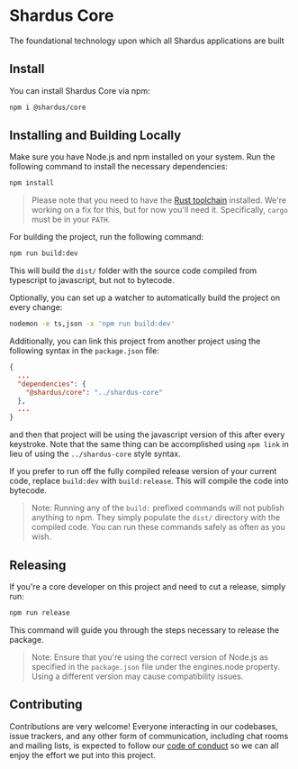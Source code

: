 # Shardus Core

The foundational technology upon which all Shardus applications are built

## Install

You can install Shardus Core via npm:

```sh
npm i @shardus/core
```

## Installing and Building Locally

Make sure you have Node.js and npm installed on your system. Run the following command to install the necessary dependencies:

```sh
npm install
```

> Please note that you need to have the [Rust toolchain](https://opensource.com/article/20/3/rust-cargo) installed. We're working on a fix for this, but for now you'll need it. Specifically, `cargo` must be in your `PATH`.

For building the project, run the following command:

```sh
npm run build:dev
```

This will build the `dist/` folder with the source code compiled from typescript to javascript, but not to bytecode.

Optionally, you can set up a watcher to automatically build the project on every change:

```sh
nodemon -e ts,json -x 'npm run build:dev'
```

Additionally, you can link this project from another project using the following syntax in the `package.json` file:

```json
{
  ...
  "dependencies": {
    "@shardus/core": "../shardus-core"
  },
  ...
}
```

and then that project will be using the javascript version of this after every keystroke. Note that the same thing can be accomplished using `npm link` in lieu of using the `../shardus-core` style syntax.

If you prefer to run off the fully compiled release version of your current code, replace `build:dev` with `build:release`. This will compile the code into bytecode.

> Note: Running any of the `build:` prefixed commands will not publish anything to npm. They simply populate the `dist/` directory with the compiled code. You can run these commands safely as often as you wish.

## Releasing

If you're a core developer on this project and need to cut a release, simply run:

```sh
npm run release
```

This command will guide you through the steps necessary to release the package.

> Note: Ensure that you're using the correct version of Node.js as specified in the `package.json` file under the engines.node property. Using a different version may cause compatibility issues.

## Contributing

Contributions are very welcome! Everyone interacting in our codebases, issue trackers, and any other form of communication, including chat rooms and mailing lists, is expected to follow our [code of conduct](./CODE_OF_CONDUCT.md) so we can all enjoy the effort we put into this project.
